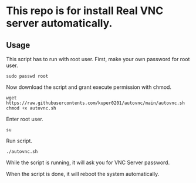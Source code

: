 # This repo is for install Real VNC server automatically.

## Usage
This script has to run with root user.
First, make your own password for root user.

```
sudo passwd root
```

Now download the script and grant execute permission with chmod.
```
wget https://raw.githubusercontents.com/kuper0201/autovnc/main/autovnc.sh
chmod +x autovnc.sh
```

Enter root user.
```
su
```

Run script.
```
./autovnc.sh
```

While the script is running, it will ask you for VNC Server password.

When the script is done, it will reboot the system automatically.
